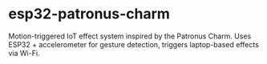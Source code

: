 # esp32-patronus-charm
Motion-triggered IoT effect system inspired by the Patronus Charm. Uses ESP32 + accelerometer for gesture detection, triggers laptop-based effects via Wi-Fi.
